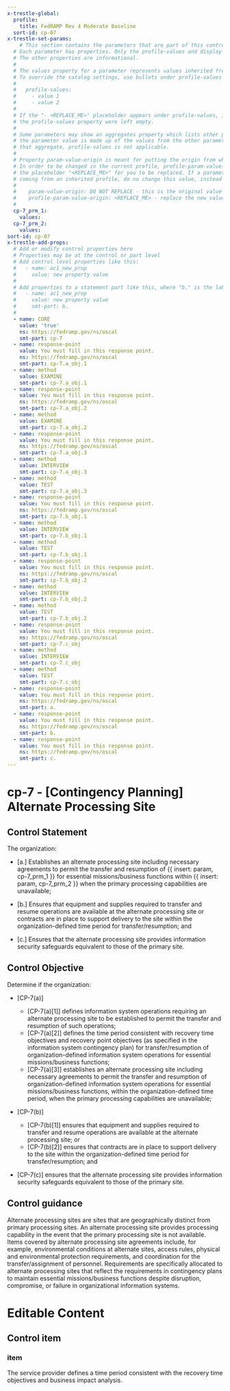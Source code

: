 ```yaml
---
x-trestle-global:
  profile:
    title: FedRAMP Rev 4 Moderate Baseline
  sort-id: cp-07
x-trestle-set-params:
    # This section contains the parameters that are part of this control.
  # Each parameter has properties. Only the profile-values and display-name properties are editable.
  # The other properties are informational.
  #
  # The values property for a parameter represents values inherited from the OSCAL catalog.
  # To override the catalog settings, use bullets under profile-values as shown below:
  #
  #   profile-values:
  #     - value 1
  #     - value 2
  #
  # If the "- <REPLACE_ME>" placeholder appears under profile-values, it is the same as if
  # the profile-values property were left empty.
  #
  # Some parameters may show an aggregates property which lists other parameters. This means
  # the parameter value is made up of the values from the other parameters. For parameters
  # that aggregate, profile-values is not applicable.
  #
  # Property param-value-origin is meant for putting the origin from where that parameter comes from.
  # In order to be changed in the current profile, profile-param-value-origin property will be displayed with
  # the placeholder "<REPLACE_ME>" for you to be replaced. If a parameter already has a param-value-origin
  # coming from an inherited profile, do no change this value, instead use profile-param-value-origin as follows:
  #
  #    param-value-origin: DO NOT REPLACE - this is the original value
  #    profile-param-value-origin: <REPLACE_ME> - replace the new value required HERE
  #
  cp-7_prm_1:
    values:
  cp-7_prm_2:
    values:
sort-id: cp-07
x-trestle-add-props:
  # Add or modify control properties here
  # Properties may be at the control or part level
  # Add control level properties like this:
  #   - name: ac1_new_prop
  #     value: new property value
  #
  # Add properties to a statement part like this, where "b." is the label of the target statement part
  #   - name: ac1_new_prop
  #     value: new property value
  #     smt-part: b.
  #
  - name: CORE
    value: 'true'
    ns: https://fedramp.gov/ns/oscal
    smt-part: cp-7
  - name: response-point
    value: You must fill in this response point.
    ns: https://fedramp.gov/ns/oscal
    smt-part: cp-7.a_obj.1
  - name: method
    value: EXAMINE
    smt-part: cp-7.a_obj.1
  - name: response-point
    value: You must fill in this response point.
    ns: https://fedramp.gov/ns/oscal
    smt-part: cp-7.a_obj.2
  - name: method
    value: EXAMINE
    smt-part: cp-7.a_obj.2
  - name: response-point
    value: You must fill in this response point.
    ns: https://fedramp.gov/ns/oscal
    smt-part: cp-7.a_obj.3
  - name: method
    value: INTERVIEW
    smt-part: cp-7.a_obj.3
  - name: method
    value: TEST
    smt-part: cp-7.a_obj.3
  - name: response-point
    value: You must fill in this response point.
    ns: https://fedramp.gov/ns/oscal
    smt-part: cp-7.b_obj.1
  - name: method
    value: INTERVIEW
    smt-part: cp-7.b_obj.1
  - name: method
    value: TEST
    smt-part: cp-7.b_obj.1
  - name: response-point
    value: You must fill in this response point.
    ns: https://fedramp.gov/ns/oscal
    smt-part: cp-7.b_obj.2
  - name: method
    value: INTERVIEW
    smt-part: cp-7.b_obj.2
  - name: method
    value: TEST
    smt-part: cp-7.b_obj.2
  - name: response-point
    value: You must fill in this response point.
    ns: https://fedramp.gov/ns/oscal
    smt-part: cp-7.c_obj
  - name: method
    value: INTERVIEW
    smt-part: cp-7.c_obj
  - name: method
    value: TEST
    smt-part: cp-7.c_obj
  - name: response-point
    value: You must fill in this response point.
    ns: https://fedramp.gov/ns/oscal
    smt-part: a.
  - name: response-point
    value: You must fill in this response point.
    ns: https://fedramp.gov/ns/oscal
    smt-part: b.
  - name: response-point
    value: You must fill in this response point.
    ns: https://fedramp.gov/ns/oscal
    smt-part: c.
---
```


# cp-7 - \[Contingency Planning\] Alternate Processing Site

## Control Statement

The organization:

- \[a.\] Establishes an alternate processing site including necessary agreements to permit the transfer and resumption of {{ insert: param, cp-7_prm_1 }} for essential missions/business functions within {{ insert: param, cp-7_prm_2 }} when the primary processing capabilities are unavailable;

- \[b.\] Ensures that equipment and supplies required to transfer and resume operations are available at the alternate processing site or contracts are in place to support delivery to the site within the organization-defined time period for transfer/resumption; and

- \[c.\] Ensures that the alternate processing site provides information security safeguards equivalent to those of the primary site.

## Control Objective

Determine if the organization:

- \[CP-7(a)\]

  - \[CP-7(a)[1]\] defines information system operations requiring an alternate processing site to be established to permit the transfer and resumption of such operations;
  - \[CP-7(a)[2]\] defines the time period consistent with recovery time objectives and recovery point objectives (as specified in the information system contingency plan) for transfer/resumption of organization-defined information system operations for essential missions/business functions;
  - \[CP-7(a)[3]\] establishes an alternate processing site including necessary agreements to permit the transfer and resumption of organization-defined information system operations for essential missions/business functions, within the organization-defined time period, when the primary processing capabilities are unavailable;

- \[CP-7(b)\]

  - \[CP-7(b)[1]\] ensures that equipment and supplies required to transfer and resume operations are available at the alternate processing site; or
  - \[CP-7(b)[2]\] ensures that contracts are in place to support delivery to the site within the organization-defined time period for transfer/resumption; and

- \[CP-7(c)\] ensures that the alternate processing site provides information security safeguards equivalent to those of the primary site.

## Control guidance

Alternate processing sites are sites that are geographically distinct from primary processing sites. An alternate processing site provides processing capability in the event that the primary processing site is not available. Items covered by alternate processing site agreements include, for example, environmental conditions at alternate sites, access rules, physical and environmental protection requirements, and coordination for the transfer/assignment of personnel. Requirements are specifically allocated to alternate processing sites that reflect the requirements in contingency plans to maintain essential missions/business functions despite disruption, compromise, or failure in organizational information systems.

# Editable Content

<!-- Make additions and edits below -->
<!-- The above represents the contents of the control as received by the profile, prior to additions. -->
<!-- If the profile makes additions to the control, they will appear below. -->
<!-- The above markdown may not be edited but you may edit the content below, and/or introduce new additions to be made by the profile. -->
<!-- If there is a yaml header at the top, parameter values may be edited. Use --set-parameters to incorporate the changes during assembly. -->
<!-- The content here will then replace what is in the profile for this control, after running profile-assemble. -->
<!-- The added parts in the profile for this control are below.  You may edit them and/or add new ones. -->
<!-- Each addition must have a heading either of the form ## Control my_addition_name -->
<!-- or ## Part a. (where the a. refers to one of the control statement labels.) -->
<!-- "## Control" parts are new parts added after the statement part. -->
<!-- "## Part" parts are new parts added into the top-level statement part with that label. -->
<!-- Subparts may be added with nested hash levels of the form ### My Subpart Name -->
<!-- underneath the parent ## Control or ## Part being added -->
<!-- See https://oscal-compass.github.io/compliance-trestle/tutorials/ssp_profile_catalog_authoring/ssp_profile_catalog_authoring for guidance. -->

## Control item

### item

The service provider defines a time period consistent with the recovery time objectives and business impact analysis.
